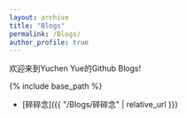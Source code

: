 ```yaml
---
layout: archive
title: "Blogs"
permalink: /Blogs/
author_profile: true
---
```


欢迎来到Yuchen Yue的Github Blogs! 

{% include base_path %}

- [碎碎念]({{ "/Blogs/碎碎念" | relative_url }})
